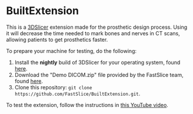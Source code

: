# BuiltExtension

This is a [3DSlicer](https://www.slicer.org/) extension made for the prosthetic design process. Using it will decrease the time needed to mark bones and nerves in CT scans, allowing patients to get prosthetics faster.

To prepare your machine for testing, do the following:

1. Install the **nightly** build of 3DSlicer for your operating system, found [here](http://download.slicer.org/).
2. Download the "Demo DICOM.zip" file provided by the FastSlice team, found [here](https://drive.google.com/a/umich.edu/file/d/0B0dHApcloVBkVElBMDU0NDk3NGc/view?usp=sharing).
3. Clone this repository: `git clone https://github.com/FastSlice/BuiltExtension.git`.

To test the extension, follow the instructions in [this YouTube video](https://youtu.be/qJFSeH6n0QE).
